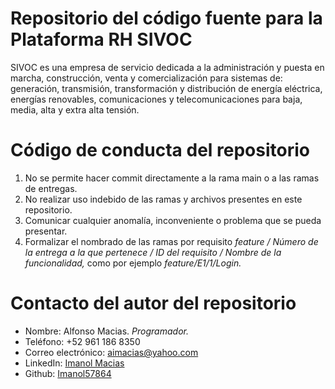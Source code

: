 # Repositorio del código fuente para la Plataforma RH SIVOC
SIVOC es una empresa de servicio dedicada a la administración y puesta en marcha, construcción, venta y comercialización para sistemas de: generación, transmisión, transformación y distribución de energía eléctrica, energías renovables, comunicaciones y telecomunicaciones para baja, media, alta y extra alta tensión.

# Código de conducta del repositorio
1. No se permite hacer commit directamente a la rama main o a las ramas de entregas.
2. No realizar uso indebido de las ramas y archivos presentes en este repositorio.
3. Comunicar cualquier anomalía, inconveniente o problema que se pueda presentar.
4. Formalizar el nombrado de las ramas por requisito *feature / Número de la entrega a la que pertenece / ID del requisito / Nombre de la funcionalidad,* como por ejemplo *feature/E1/1/Login.*

# Contacto del autor del repositorio
- Nombre: Alfonso Macias. *Programador.*
- Teléfono: +52 961 186 8350
- Correo electrónico: aimacias@yahoo.com
- LinkedIn: [Imanol Macias](https://www.linkedin.com/in/imanol-macias/)
- Github: [Imanol57864](https://github.com/Imanol57864)